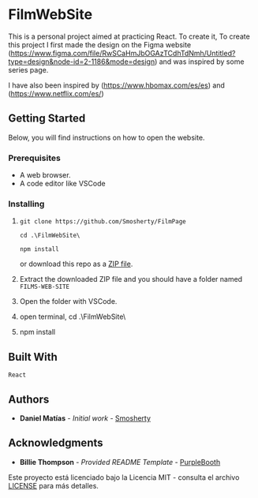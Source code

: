 # FilmWebSite

This is a personal project aimed at practicing React. To create it, To create this project I first made the design on the Figma website (https://www.figma.com/file/RwSCaHmJbOGAzTCdhTdNmh/Untitled?type=design&node-id=2-1186&mode=design) and was inspired by some series page.

I have also been inspired by (https://www.hbomax.com/es/es) and (https://www.netflix.com/es/)

## Getting Started

Below, you will find instructions on how to open the website.

### Prerequisites

- A web browser.
- A code editor like VSCode

### Installing

1. ```
   git clone https://github.com/Smosherty/FilmPage

   cd .\FilmWebSite\

   npm install
   ```

   or download this repo as a [ZIP file](https://github.com/Smosherty/FilmPage/archive/master.zip).

2. Extract the downloaded ZIP file and you should have a folder named `FILMS-WEB-SITE`

3. Open the folder with VSCode.
   
4. open terminal, cd .\FilmWebSite\

5. npm install

## Built With

`React`

## Authors

- **Daniel Matías** - _Initial work_ - [Smosherty](https://github.com/Smosherty)

## Acknowledgments

- **Billie Thompson** - _Provided README Template_ -
  [PurpleBooth](https://github.com/PurpleBooth)

Este proyecto está licenciado bajo la Licencia MIT - consulta el archivo [LICENSE](LICENSE) para más detalles.
